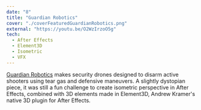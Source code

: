 ```yaml
---
date: "8"
title: "Guardian Robotics"
cover: "./coverFeaturedGuardianRobotics.png"
external: "https://youtu.be/O2WzIrzoO5g"
tech:
  - After Effects
  - Element3D
  - Isometric
  - VFX
---
```


[Guardian Robotics](https://www.guardianrobotics.com/) makes security drones designed to disarm active shooters using tear gas and defensive maneuvers. A slightly dystopian piece, it was still a fun challenge to create isometric perspective in After Effects, combined with 3D elements made in Element3D, Andrew Kramer's native 3D plugin for After Effects.
